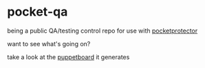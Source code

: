 # pocket-qa
being a public QA/testing control repo for use with [pocketprotector](https://github.com/barryking93/pocketprotector)

want to see what's going on?

take a look at the [puppetboard](https://puppetboardqa.infrastructurenerds.com/) it generates
